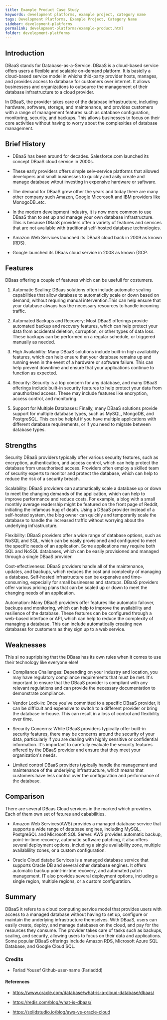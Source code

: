 ```yaml
---
title: Example Product Case Study
keywords: development platforms, example project, category name
tags: Development Platforms, Example Project, Category Name
sidebar: development-platforms
permalink: development-platforms/example-product.html
folder: development-platforms
---
```


## Introduction

DBaaS stands for Database-as-a-Service. DBaaS is a cloud-based service offers users a flexible and scalable on-demand platform. It is basiclly a cloud-based  service model in whicha thid-party provider hosts, manages, and provides access to database for customers over internet. It allows businessess and organizations to outsource the management of their database infrastructure to a cloud provider. 

In DBaaS, the provider takes care of the database infrastructure, including hardware, software, storage, and maintenance, and provides customers with a range of management features such as database configuration, monitoring, security, and backups. This allows businesses to focus on their core activities without having to worry about the complexities of database management.

## Brief History

- DBaaS has been around for decades. Salesforce.com launched its concept DBaaS cloud service in 2000s.

- These early providers offers simple selv-service platforms that allowed developers and small businesses to quickly and asily create and manage database     witout investing in expensive hardware or saftware.

- The demand for DBaaS grew other the years and today there are many other company such Amazon, Google Miccrosoft and IBM providers like MonogoDB..etc.

- In the modern development industry, it is now more common to use DBaaS than to set up and manage your own database infrastructure. This is because DBaaS   providers offer a variety of features and services that are not available with traditional self-hosted database technologies.

- Amazon Web Services launched its DBaaS cloud back in 2009 as known (RDS).

- Google launched its DBaas cloud service in 2008 as known (GCP.



## Features

DBaas offering a couple of features which can be usefull for costumers.
1. Automatic Scaling: DBaas solutions often include automatic scaling capabilities that allow database to automaticlly   scale or down based on demand, without requring manual intervention.This can help ensure that your database always     has the necessary resources to handle incoming traffic.

2. Automated Backups and Recovery: Most DBaaS offerings provide automated backup and recovery features, which can help    protect your data from accidental deletion, corruption, or other types of data loss. These backups can be performed    on a regular schedule, or triggered manually as needed.

3. High Availability: Many DBaaS solutions include built-in high availability features, which can help ensure that your    database remains up and running even in the event of a hardware or software failure. This can help prevent downtime    and ensure that your applications continue to function as expected.

4. Security: Security is a top concern for any database, and many DBaaS offerings include built-in security features to    help protect your data from unauthorized access. These may include features like encryption, access control, and        monitoring.

5. Support for Multiple Databases: Finally, many DBaaS solutions provide support for multiple database types, such as      MySQL, MongoDB, and PostgreSQL. This can be helpful if you have multiple applications with different database          requirements, or if you need to migrate between database types.

## Strengths

Security
DBaaS providers typically offer various security features, such as encryption, authentication, and access control, which can help protect the database from unauthorised access. Providers often employ a skilled team of security experts to monitor and protect the database, which can help to reduce the risk of a security breach.

Scalability:
DBaaS providers can automatically scale a database up or down to meet the changing demands of the application, which can help to improve performance and reduce costs. For example, a blog with a small monthly average readership might be featured on the front page of Reddit, initiating the infamous hug of death. Using a DBaaS provider instead of a self-hosted system, the blog owner can quickly and temporarily scale the database to handle the increased traffic without worrying about the underlying infrastructure.

Flexibility:
DBaaS providers offer a wide range of database options, such as NoSQL and SQL, which can be easily provisioned and configured to meet the specific needs of an application. Some applications may require both SQL and NoSQL databases, which can be easily provisioned and managed through a single DBaaS provider.

Cost-effectiveness:
DBaaS providers handle all of the maintenance, updates, and backups, which reduces the cost and complexity of managing a database. Self-hosted infrastructure can be expensive and time-consuming, especially for small businesses and startups. DBaaS providers offer various pricing plans that can be scaled up or down to meet the changing needs of an application.

Automation:
Many DBaaS providers offer features like automatic failover, backups and monitoring, which can help to improve the availability and resilience of the database. These features can be configured through a web-based interface or API, which can help to reduce the complexity of managing a database. This can include automatically creating new databases for customers as they sign up to a web service.

## Weaknesses

This si no supripising that the DBaas has its own rules when it comes to use their technology like everyone else!

- Compliance Challenges: Depending on your industry and location, you may have regulatory compliance requirements that   must be met. It's important to ensure that the DBaaS provider is compliant with any relevant regulations and can       provide the necessary documentation to demonstrate compliance.

- Vendor Lock-in: Once you've committed to a specific DBaaS provider, it can be difficult and expensive to switch to a   different provider or bring the     database in-house. This can result in a loss of control and flexibility over time.

- Security Concerns: While DBaaS providers typically offer built-in security features, there may be concerns around the   security of your data,             particularly if you are dealing with highly sensitive or confidential information. It's         important to carefully evaluate the security features offered by the DBaaS provider and ensure that they meet your     organization's needs.

- Limited control
  DBaaS providers typically handle the management and maintenance of the underlying infrastructure, which means that     customers have less control over     the configuration and performance of the database.

## Comparison

There are several DBaas Cloud services in the marked which providers. Each of them own set of fetures and cababilities.

- Amazon Web Services(AWS) provides a managed database service that supports a wide range of database engines, including       MySQL, PostgreSQL and Microsoft SQL Server. AWS provides automatic backup, point-in-time recovery, automatic software       patching, it also offers several deployment options, including a single availability zone, multiple availablility zones,     or a custom configuration.

- Oracle Cloud databe Services is a managed database service that supports Oracle DB and several other database engines. It   offers automatic backup point-in-tme recovery, and automated patch management. IT also provides several deployment           options, including a single region, multiple regions, or a custom configuration.

## Summary

DBaaS it refers to a cloud computing service model that provides users with access to a managed database without having to set up, configure or maintain the underlying infrastructure themselves. With DBaaS, users can easily create, deploy, and manage databases on the cloud, and pay for the resources they consume. The provider takes care of tasks such as backups, scaling, and security, allowing users to focus on their data and applications. Some popular DBaaS offerings include Amazon RDS, Microsoft Azure SQL Database, and Google Cloud SQL.
### Credits

- Fariad Yousef  Github-user-name (Fariaddd)

#### References

- https://www.oracle.com/database/what-is-a-cloud-database/dbaas/

- https://redis.com/blog/what-is-dbaas/

- https://solidstudio.io/blog/aws-vs-oracle-cloud
